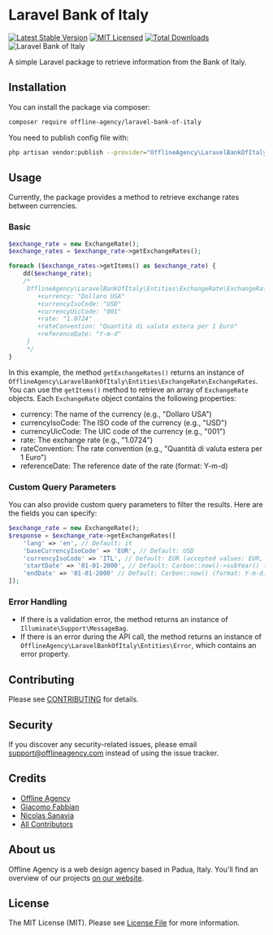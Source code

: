 # Laravel Bank of Italy

[![Latest Stable Version](https://poser.pugx.org/offline-agency/laravel-bank-of-italy/v/stable)](https://packagist.org/packages/offline-agency/laravel-bank-of-italy)
[![MIT Licensed](https://img.shields.io/badge/license-MIT-brightgreen.svg?style=flat-square)](LICENSE.md)
[![Total Downloads](https://img.shields.io/packagist/dt/offline-agency/laravel-bank-of-italy.svg?style=flat-square)](https://packagist.org/packages/offline-agency/laravel-bank-of-italy)
![Laravel Bank of Italy](https://banners.beyondco.de/Laravel%20Bank%20of%20Italy.png?theme=dark&packageManager=composer+require&packageName=offline-agency%2Flaravel-bank-of-italy&pattern=yyy&style=style_1&description=A+simple+Laravel+package+to+retrieve+information+from+the+Bank+of+Italy&md=1&showWatermark=1&fontSize=100px&images=cash)

A simple Laravel package to retrieve information from the Bank of Italy.

## Installation

You can install the package via composer:

```bash
composer require offline-agency/laravel-bank-of-italy
```

You need to publish config file with:

```bash
php artisan vendor:publish --provider="OfflineAgency\LaravelBankOfItaly\LaravelBankOfItalyServiceProvider"
```

## Usage

Currently, the package provides a method to retrieve exchange rates between currencies.

### Basic

```php
$exchange_rate = new ExchangeRate();
$exchange_rates = $exchange_rate->getExchangeRates();

foreach ($exchange_rates->getItems() as $exchange_rate) {
    dd($exchange_rate); 
    /*
     OfflineAgency\LaravelBankOfItaly\Entities\ExchangeRate\ExchangeRate {
        +currency: "Dollaro USA"
        +currencyIsoCode: "USD"
        +currencyUicCode: "001"
        +rate: "1.0724"
        +rateConvention: "Quantità di valuta estera per 1 Euro"
        +referenceDate: "Y-m-d"
     }
     */
}
```

In this example, the method `getExchangeRates()` returns an instance of `OfflineAgency\LaravelBankOfItaly\Entities\ExchangeRate\ExchangeRates`. You can use the `getItems()` method to retrieve an array of `ExchangeRate` objects. Each `ExchangeRate` object contains the following properties:
* currency: The name of the currency (e.g., "Dollaro USA")
* currencyIsoCode: The ISO code of the currency (e.g., "USD")
* currencyUicCode: The UIC code of the currency (e.g., "001")
* rate: The exchange rate (e.g., "1.0724")
* rateConvention: The rate convention (e.g., "Quantità di valuta estera per 1 Euro")
* referenceDate: The reference date of the rate (format: Y-m-d)

### Custom Query Parameters

You can also provide custom query parameters to filter the results. Here are the fields you can specify:

```php
$exchange_rate = new ExchangeRate();
$response = $exchange_rate->getExchangeRates([
    'lang' => 'en', // Default: it
    'baseCurrencyIsoCode' => 'EUR', // Default: USD
    'currencyIsoCode' => 'ITL', // Default: EUR (accepted values: EUR, USD, ITL)
    'startDate' => '01-01-2000', // Default: Carbon::now()->subYear() (format: Y-m-d)
    'endDate' => '01-01-2000' // Default: Carbon::now() (format: Y-m-d)
]);
```

### Error Handling

* If there is a validation error, the method returns an instance of `Illuminate\Support\MessageBag`.
* If there is an error during the API call, the method returns an instance of `OfflineAgency\LaravelBankOfItaly\Entities\Error`, which contains an error property.

## Contributing

Please see [CONTRIBUTING](CONTRIBUTING.md) for details.

## Security

If you discover any security-related issues, please email <support@offlineagency.com> instead of using the issue
tracker.

## Credits

- [Offline Agency](https://github.com/offline-agency)
- [Giacomo Fabbian](https://github.com/Giacomo92)
- [Nicolas Sanavia](https://github.com/SanaviaNicolas)
- [All Contributors](../../contributors)

## About us

Offline Agency is a web design agency based in Padua, Italy. You'll find an overview of our
projects [on our website](https://offlineagency.it/).

## License

The MIT License (MIT). Please see [License File](LICENSE.md) for more information.